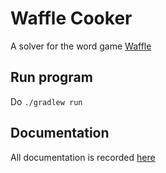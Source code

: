 
# Waffle Cooker

A solver for the word game [Waffle](https://wafflegame.net)

## Run program

Do `./gradlew run`

## Documentation

All documentation is recorded [here](./documentation/README.md)
